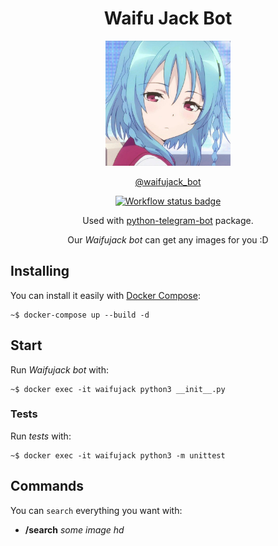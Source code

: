 <h1 align="center">Waifu Jack Bot</h1>

<div align="center">
    <img
        src="public/img/waifujack.jpeg"
        width="200"
        height="200"
        alt="Waifu Jack Bot Logo"
    >

[@waifujack_bot](https://telegram.me/waifujack_bot)

<a href="https://github.com/mathleite/waifujack_bot">
        <img src="https://github.com/mathleite/waifujack_bot/workflows/CI/badge.svg" alt="Workflow status badge">
</a>

Used with [python-telegram-bot](https://github.com/python-telegram-bot/python-telegram-bot) package.

Our *Waifujack bot* can get any images for you :D
</div>

## Installing
You can install it easily with [Docker Compose](https://docs.docker.com/compose/):
```
~$ docker-compose up --build -d
```

## Start
Run *Waifujack bot* with:
```
~$ docker exec -it waifujack python3 __init__.py
```

### Tests
Run *tests* with:
```
~$ docker exec -it waifujack python3 -m unittest
```

## Commands
You can `search` everything you want with:
* **/search** *some* *image* *hd*
